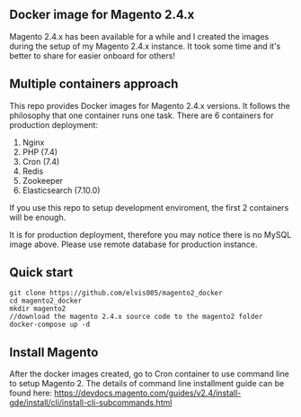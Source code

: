 ## Docker image for Magento 2.4.x
Magento 2.4.x has been available for a while and I created the images during the setup of my Magento 2.4.x instance. It took some time and it's better to share for easier onboard for others!

## Multiple containers approach
This repo provides Docker images for Magento 2.4.x versions. It follows the philosophy that one container runs one task. There are 6 containers for production deployment:

1. Nginx
2. PHP (7.4)
3. Cron (7.4)
4. Redis
5. Zookeeper
6. Elasticsearch (7.10.0)

If you use this repo to setup development enviroment, the first 2 containers will be enough. 

It is for production deployment, therefore you may notice there is no MySQL image above. Please use remote database for production instance.

## Quick start

```
git clone https://github.com/elvis005/magento2_docker
cd magento2_docker
mkdir magento2
//download the magento 2.4.x source code to the magento2 folder
docker-compose up -d
```

## Install Magento

After the docker images created, go to Cron container to use command line to setup Magento 2. The details of command line installment guide can be found here: https://devdocs.magento.com/guides/v2.4/install-gde/install/cli/install-cli-subcommands.html